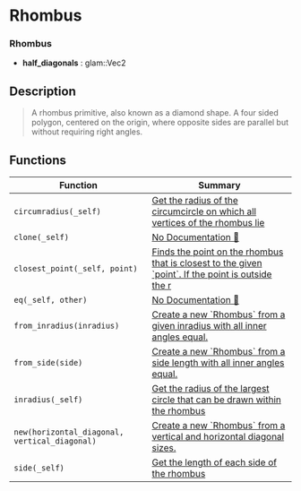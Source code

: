 # Rhombus

### Rhombus

- **half\_diagonals** : glam::Vec2

## Description

>  A rhombus primitive, also known as a diamond shape.
>  A four sided polygon, centered on the origin, where opposite sides are parallel but without
>  requiring right angles.

## Functions

| Function | Summary |
| --- | --- |
| `circumradius(_self)` | [ Get the radius of the circumcircle on which all vertices  of the rhombus lie](./rhombus/circumradius.md) |
| `clone(_self)` | [No Documentation 🚧](./rhombus/clone.md) |
| `closest_point(_self, point)` | [ Finds the point on the rhombus that is closest to the given \`point\`\.  If the point is outside the r](./rhombus/closest_point.md) |
| `eq(_self, other)` | [No Documentation 🚧](./rhombus/eq.md) |
| `from_inradius(inradius)` | [ Create a new \`Rhombus\` from a given inradius with all inner angles equal\.](./rhombus/from_inradius.md) |
| `from_side(side)` | [ Create a new \`Rhombus\` from a side length with all inner angles equal\.](./rhombus/from_side.md) |
| `inradius(_self)` | [ Get the radius of the largest circle that can  be drawn within the rhombus](./rhombus/inradius.md) |
| `new(horizontal_diagonal, vertical_diagonal)` | [ Create a new \`Rhombus\` from a vertical and horizontal diagonal sizes\.](./rhombus/new.md) |
| `side(_self)` | [ Get the length of each side of the rhombus](./rhombus/side.md) |